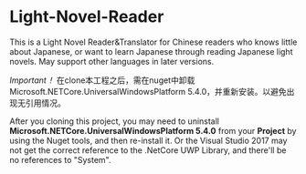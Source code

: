 # Light-Novel-Reader
This is a Light Novel Reader&amp;Translator for Chinese readers who knows little about Japanese, or want to learn Japanese through reading Japanese light novels.  May support other languages in later versions.

*Important！*
在clone本工程之后，需在nuget中卸载Microsoft.NETCore.UniversalWindowsPlatform 5.4.0，并重新安装。以避免出现无引用情况。

After you cloning this project, you may need to uninstall 
**Microsoft.NETCore.UniversalWindowsPlatform 5.4.0** from your 
**Project** by using the Nuget tools, and then re-install it.
Or the Visual Studio 2017 may not get the correct reference to the
.NetCore UWP Library, and there'll be no references to "System".
